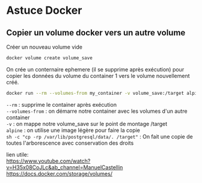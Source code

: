 # Astuce Docker

## Copier un volume docker vers un autre volume

Créer un nouveau volume vide
``` bash
docker volume create volume_save
```
On crée un conternaire ephemere (il se supprime après exécution) pour copier les données du volume du container 1 vers le volume nouvellement créé.

``` bash
docker run --rm --volumes-from my_container -v volume_save:/target alpine sh -c "cp -rp /var/lib/postgresql/data/. /target"
```
`--rm` : supprime le container après exécution \
`--volumes-from` : on démarre notre container avec les volumes d'un autre container\
`-v` : on mappe notre volume_save sur le point de montage /target\
`alpine` : on utilise une image légère pour faire la copie\
`sh -c "cp -rp /var/lib/postgresql/data/. /target"` : On fait une copie de toutes l'arborescence avec conservation des droits

lien utile: \
https://www.youtube.com/watch?v=H35x08CoJLc&ab_channel=ManuelCastellin \
https://docs.docker.com/storage/volumes/
